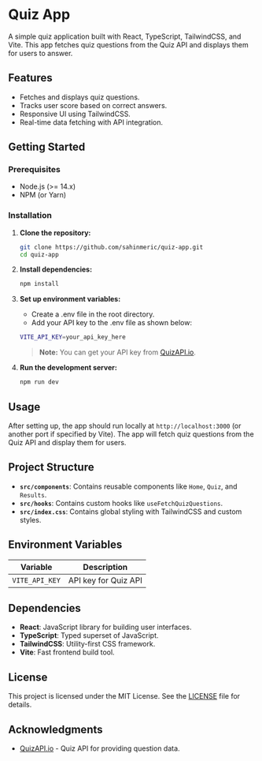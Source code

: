 # Quiz App

A simple quiz application built with React, TypeScript, TailwindCSS, and Vite. This app fetches quiz questions from the Quiz API and displays them for users to answer.

## Features

- Fetches and displays quiz questions.
- Tracks user score based on correct answers.
- Responsive UI using TailwindCSS.
- Real-time data fetching with API integration.

## Getting Started

### Prerequisites

- Node.js (>= 14.x)
- NPM (or Yarn)

### Installation

1. **Clone the repository:**

   ```bash
   git clone https://github.com/sahinmeric/quiz-app.git
   cd quiz-app
   ```
2. **Install dependencies:**

   ```bash
   npm install
   ```
3. **Set up environment variables:**
     - Create a .env file in the root directory.
     - Add your API key to the .env file as shown below:
    
      ```bash
      VITE_API_KEY=your_api_key_here
      ```
      > **Note:** You can get your API key from [QuizAPI.io](https://quizapi.io/).
4. **Run the development server:**

   ```bash
   npm run dev
   ```
## Usage

After setting up, the app should run locally at `http://localhost:3000` (or another port if specified by Vite). The app will fetch quiz questions from the Quiz API and display them for users.

## Project Structure

- **`src/components`**: Contains reusable components like `Home`, `Quiz`, and `Results`.
- **`src/hooks`**: Contains custom hooks like `useFetchQuizQuestions`.
- **`src/index.css`**: Contains global styling with TailwindCSS and custom styles.

## Environment Variables

| Variable       | Description               |
| -------------- | ------------------------- |
| `VITE_API_KEY` | API key for Quiz API      |

## Dependencies

- **React**: JavaScript library for building user interfaces.
- **TypeScript**: Typed superset of JavaScript.
- **TailwindCSS**: Utility-first CSS framework.
- **Vite**: Fast frontend build tool.

## License

This project is licensed under the MIT License. See the [LICENSE](LICENSE) file for details.

## Acknowledgments

- [QuizAPI.io](https://quizapi.io/) - Quiz API for providing question data.
